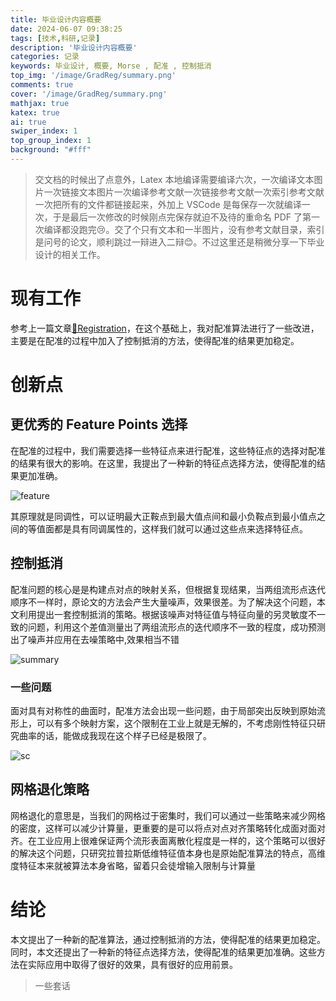 ```yaml
---
title: 毕业设计内容概要
date: 2024-06-07 09:38:25
tags: [技术,科研,记录]
description: '毕业设计内容概要'
categories: 记录
keywords: 毕业设计, 概要, Morse , 配准 , 控制抵消
top_img: '/image/GradReg/summary.png'
comments: true
cover: '/image/GradReg/summary.png'
mathjax: true
katex: true
ai: true
swiper_index: 1
top_group_index: 1
background: "#fff"
---
```


> 交文档的时候出了点意外，Latex 本地编译需要编译六次，一次编译文本图片一次链接文本图片一次编译参考文献一次链接参考文献一次索引参考文献一次把所有的文件都链接起来，外加上 VSCode 是每保存一次就编译一次，于是最后一次修改的时候刚点完保存就迫不及待的重命名 PDF 了第一次编译都没跑完😢。交了个只有文本和一半图片，没有参考文献目录，索引是问号的论文，顺利跳过一辩进入二辩😊。不过这里还是稍微分享一下毕业设计的相关工作。

# 现有工作

参考上一篇文章[📐Registration](/2023/08/20/📐Registration/)，在这个基础上，我对配准算法进行了一些改进，主要是在配准的过程中加入了控制抵消的方法，使得配准的结果更加稳定。

# 创新点

## 更优秀的 Feature Points 选择

在配准的过程中，我们需要选择一些特征点来进行配准，这些特征点的选择对配准的结果有很大的影响。在这里，我提出了一种新的特征点选择方法，使得配准的结果更加准确。

![feature](/image/GradReg/fp.png)

其原理就是同调性，可以证明最大正鞍点到最大值点间和最小负鞍点到最小值点之间的等值面都是具有同调属性的，这样我们就可以通过这些点来选择特征点。

## 控制抵消

配准问题的核心是是构建点对点的映射关系，但根据复现结果，当两组流形点迭代顺序不一样时，原论文的方法会产生大量噪声，效果很差。为了解决这个问题，本文利用提出一套控制抵消的策略。根据该噪声对特征值与特征向量的另灵敏度不一致的问题，利用这个差值测量出了两组流形点的迭代顺序不一致的程度，成功预测出了噪声并应用在去噪策略中,效果相当不错

![summary](/image/GradReg/summary.png)

### 一些问题

面对具有对称性的曲面时，配准方法会出现一些问题，由于局部突出反映到原始流形上，可以有多个映射方案，这个限制在工业上就是无解的，不考虑刚性特征只研究曲率的话，能做成我现在这个样子已经是极限了。

![sc](/image/GradReg/sc.png)

## 网格退化策略

网格退化的意思是，当我们的网格过于密集时，我们可以通过一些策略来减少网格的密度，这样可以减少计算量，更重要的是可以将点对点对齐策略转化成面对面对齐。在工业应用上很难保证两个流形表面离散化程度是一样的，这个策略可以很好的解决这个问题，只研究拉普拉斯低维特征值本身也是原始配准算法的特点，高维度特征本来就被算法本身省略，留着只会徒增输入限制与计算量

# 结论

本文提出了一种新的配准算法，通过控制抵消的方法，使得配准的结果更加稳定。同时，本文还提出了一种新的特征点选择方法，使得配准的结果更加准确。这些方法在实际应用中取得了很好的效果，具有很好的应用前景。


> 一些套话


